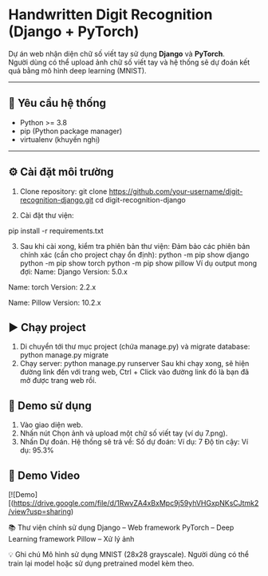 # Handwritten Digit Recognition (Django + PyTorch)

Dự án web nhận diện chữ số viết tay sử dụng **Django** và **PyTorch**.  
Người dùng có thể upload ảnh chữ số viết tay và hệ thống sẽ dự đoán kết quả bằng mô hình deep learning (MNIST).

---

## 🚀 Yêu cầu hệ thống
- Python >= 3.8
- pip (Python package manager)
- virtualenv (khuyến nghị)

---

## ⚙️ Cài đặt môi trường

1. Clone repository:
git clone https://github.com/your-username/digit-recognition-django.git
cd digit-recognition-django

2. Cài đặt thư viện:

pip install -r requirements.txt

3. Sau khi cài xong, kiểm tra phiên bản thư viện:
Đảm bảo các phiên bản chính xác (cần cho project chạy ổn định):
python -m pip show django
python -m pip show torch
python -m pip show pillow
Ví dụ output mong đợi:
Name: Django
Version: 5.0.x

Name: torch
Version: 2.2.x

Name: Pillow
Version: 10.2.x
## ▶️ Chạy project
1. Di chuyển tới thư mục project (chứa manage.py) và migrate database:
python manage.py migrate
2. Chạy server:
python manage.py runserver
Sau khi chạy xong, sẽ hiện đường link đến với trang web, Ctrl + Click vào đường link đó là bạn đã mở được trang web rồi.

## 📝 Demo sử dụng
1. Vào giao diện web.
2. Nhấn nút Chọn ảnh và upload một chữ số viết tay (ví dụ 7.png).
3. Nhấn Dự đoán.
Hệ thống sẽ trả về:
Số dự đoán: Ví dụ: 7
Độ tin cậy: Ví dụ: 95.3%

## 🎥 Demo Video
[![Demo][(https://drive.google.com/file/d/1RwvZA4xBxMpc9j59yhVHGxpNKsCJtmk2/view?usp=sharing)


📚 Thư viện chính sử dụng
Django – Web framework
PyTorch – Deep Learning framework
Pillow – Xử lý ảnh

💡 Ghi chú
Mô hình sử dụng MNIST (28x28 grayscale).
Người dùng có thể train lại model hoặc sử dụng pretrained model kèm theo.
